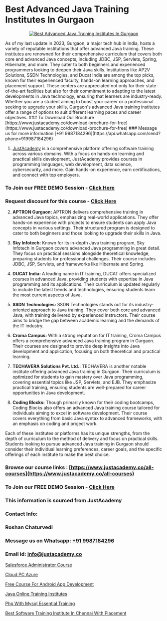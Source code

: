 # Best Advanced Java Training Institutes In Gurgaon

<p align="center">
  <a href="https://justacademy.co/course-detail/advance-java-training">
    <img src="https://justacademy.co/storage2/course_image/1676637892_course_image.webp" alt="Best Advanced Java Training Institutes In Gurgaon">
  </a>
</p>
As of my last update in 2023, Gurgaon, a major tech hub in India, hosts a variety of reputable institutions that offer advanced Java training. These institutes are renowned for their comprehensive curriculum that covers both core and advanced Java concepts, including JDBC, JSP, Servlets, Spring, Hibernate, and more. They cater to both beginners and experienced programmers looking to deepen their Java skills. Institutions like AP2V Solutions, SSDN Technologies, and Ducat India are among the top picks, known for their experienced faculty, hands-on learning approaches, and placement support. These centers are appreciated not only for their state-of-the-art facilities but also for their commitment to adapting to the latest developments in Java technology, ensuring that learners are industry-ready. Whether you are a student aiming to boost your career or a professional seeking to upgrade your skills, Gurgaon's advanced Java training institutes offer a range of options to suit different learning paces and career objectives.
### To Download Our Brochure [https://www.justacademy.co/download-brochure-for-free](https://www.justacademy.co/download-brochure-for-free)
### Message us for more information [+91 9987184296](https://api.whatsapp.com/send?phone=919987184296)

1) [JustAcademy](https://justacademy.co) is a comprehensive platform offering software training across various domains. With a focus on hands-on learning and practical skills development, JustAcademy provides courses in programming languages, web development, data science, cybersecurity, and more. Gain hands-on experience, earn certifications, and connect with top employers.

### To Join our FREE DEMO Session - [Click Here](https://www.justacademy.co/register-for-course-demo/)
### Request discount for this course - [Click Here](https://justacademy.co/contact-us/)

2) **APTRON Gurgaon:** APTRON delivers comprehensive training in advanced Java topics, emphasizing real-world applications. They offer hands-on experience with projects to ensure students can apply Java concepts in various settings. Their structured program is designed to cater to both beginners and those looking to upgrade their skills in Java.

3) **Sky Infotech:** Known for its in-depth Java training program, Sky Infotech in Gurgaon covers advanced Java programming in great detail. They focus on practical sessions alongside theoretical knowledge, preparing students for professional challenges. Their course includes JDBC, JSP, Servlets, and frameworks like Hibernate and Spring.

4) **DUCAT India:** A leading name in IT training, DUCAT offers specialized courses in advanced Java, providing students with expertise in Java programming and its applications. Their curriculum is updated regularly to include the latest trends and technologies, ensuring students learn the most current aspects of Java.

5) **SSDN Technologies:** SSDN Technologies stands out for its industry-oriented approach to Java training. They cover both core and advanced Java, with training delivered by experienced instructors. Their course aims to bridge the gap between academic learning and the demands of the IT industry.

6) **Croma Campus:** With a strong reputation for IT training, Croma Campus offers a comprehensive advanced Java training program in Gurgaon. Their courses are designed to provide deep insights into Java development and application, focusing on both theoretical and practical learning.

7) **TECHAVERA Solutions Pvt. Ltd.:** TECHAVERA is another notable institute offering advanced Java training in Gurgaon. Their curriculum is optimized for students to gain mastery over Java programming, covering essential topics like JSP, Servlets, and EJB. They emphasize practical training, ensuring students are well-prepared for career opportunities in Java development.

8) **Coding Blocks:** Though primarily known for their coding bootcamps, Coding Blocks also offers an advanced Java training course tailored for individuals aiming to excel in software development. Their course covers everything from basic Java syntax to advanced frameworks, with an emphasis on coding and project work.

Each of these institutes or platforms has its unique strengths, from the depth of curriculum to the method of delivery and focus on practical skills. Students looking to pursue advanced Java training in Gurgaon should consider their individual learning preferences, career goals, and the specific offerings of each institute to make the best choice.

### Browse our course links : [https://www.justacademy.co/all-courses](https://www.justacademy.co/all-courses) 
### To Join our FREE DEMO Session - [Click Here](https://www.justacademy.co/register-for-course-demo)


### This information is sourced from JustAcademy
### Contact Info:
### Roshan Chaturvedi
### Message us on Whatsapp: [+91 9987184296](https://api.whatsapp.com/send?phone=919987184296)
### Email id: [info@justacademy.co](mailto:info@justacademy.co)
                
[Salesforce Administrator Course](https://www.linkedin.com/pulse/salesforce-administrator-course-software-training-sunnyvale-j24uc?trackingId=pSpGQsI5exGgnMhglDj07Q%3D%3D&lipi=urn%3Ali%3Apage%3Ad_flagship3_company_admin%3BviNdRu1RQq6I56HA85%2BzdA%3D%3D)

[Cloud PC Azure](https://www.linkedin.com/pulse/cloud-pc-azure-justacademy-sunnyvale-binlc?trackingId=%2Brs%2BACWz9rVSG0vbrmz35Q%3D%3D&lipi=urn%3Ali%3Apage%3Ad_flagship3_company_admin%3BJVVM%2Fef%2BR3WBKPYq3pagGw%3D%3D)

[Free Course For Android App Development](https://medium.com/@roneet705/free-course-for-android-app-development-27c1baf84a86)

[Java Online Training Institutes](https://medium.com/@namusn/java-online-training-institutes-b12ddfbdf923)

[Php With Mysql Essential Training](https://justacademyin.github.io/justacademy/php-with-mysql-essential-training)

[Best Software Training Institute In Chennai With Placement](https://justacademyin.github.io/justacademy/best-software-training-institute-in-chennai-with-placement)

